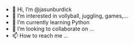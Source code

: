- 👋 Hi, I’m @jasunburdick
- 👀 I’m interested in vollyball, juggling, games,...
- 🌱 I’m currently learning Python
- 💞️ I’m looking to collaborate on ...
- 📫 How to reach me ...

<!---
jasunburdick/jasunburdick is a ✨ special ✨ repository because its `README.md` (this file) appears on your GitHub profile.
You can click the Preview link to take a look at your changes.
--->

